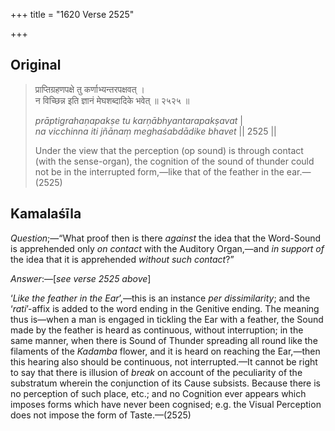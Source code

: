 +++
title = "1620 Verse 2525"

+++
## Original 
>
> प्राप्तिग्रहणपक्षे तु कर्णाभ्यन्तरपक्षवत् ।  
> न विच्छिन्न इति ज्ञानं मेघशब्दादिके भवेत् ॥ २५२५ ॥ 
>
> *prāptigrahaṇapakṣe tu karṇābhyantarapakṣavat* \|  
> *na vicchinna iti jñānaṃ meghaśabdādike bhavet* \|\| 2525 \|\| 
>
> Under the view that the perception (op sound) is through contact (with the sense-organ), the cognition of the sound of thunder could not be in the interrupted form,—like that of the feather in the ear.—(2525)



## Kamalaśīla

*Question*;—“What proof then is there *against* the idea that the Word-Sound is apprehended only *on contact* with the Auditory Organ,—and *in support of* the idea that it is apprehended *without such contact*?”

*Answer*:—[*see verse 2525 above*]

‘*Like the feather in the Ear*’,—this is an instance *per dissimilarity*; and the ‘*rati*’-affix is added to the word ending in the Genitive ending. The meaning thus is—when a man is engaged in tickling the Ear with a feather, the Sound made by the feather is heard as continuous, without interruption; in the same manner, when there is Sound of Thunder spreading all round like the filaments of the *Kadamba* flower, and it is heard on reaching the Ear,—then this hearing also should be continuous, not interrupted.—It cannot be right to say that there is illusion of *break* on account of the peculiarity of the substratum wherein the conjunction of its Cause subsists. Because there is no perception of such place, etc.; and no Cognition ever appears which imposes forms which have never been cognised; e.g. the Visual Perception does not impose the form of Taste.—(2525)


